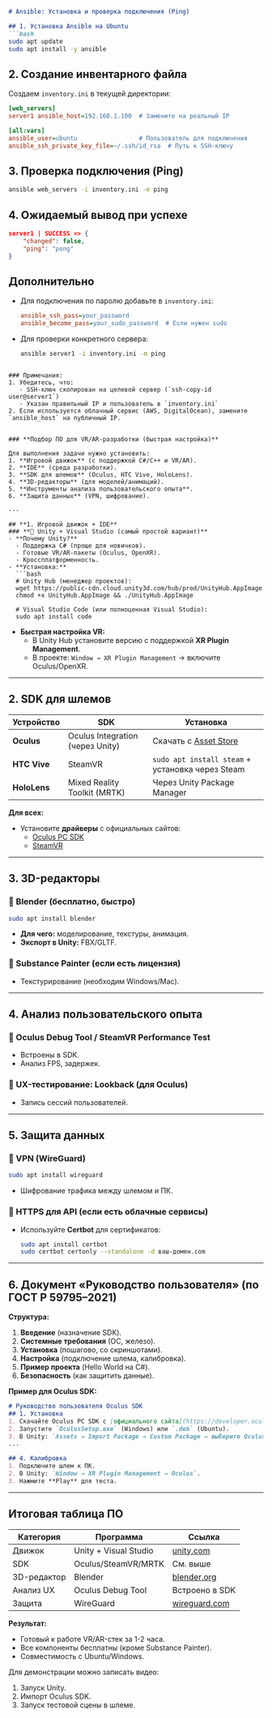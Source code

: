 ```markdown
# Ansible: Установка и проверка подключения (Ping)

## 1. Установка Ansible на Ubuntu
```bash
sudo apt update
sudo apt install -y ansible
```

## 2. Создание инвентарного файла
Создаем `inventory.ini` в текущей директории:
```ini
[web_servers]
server1 ansible_host=192.168.1.100  # Замените на реальный IP

[all:vars]
ansible_user=ubuntu                 # Пользователь для подключения
ansible_ssh_private_key_file=~/.ssh/id_rsa  # Путь к SSH-ключу
```

## 3. Проверка подключения (Ping)
```bash
ansible web_servers -i inventory.ini -m ping
```

## 4. Ожидаемый вывод при успехе
```json
server1 | SUCCESS => {
    "changed": false,
    "ping": "pong"
}
```

## Дополнительно
- Для подключения по паролю добавьте в `inventory.ini`:
  ```ini
  ansible_ssh_pass=your_password
  ansible_become_pass=your_sudo_password  # Если нужен sudo
  ```
- Для проверки конкретного сервера:
  ```bash
  ansible server1 -i inventory.ini -m ping
  ```
```

### Примечания:
1. Убедитесь, что:
   - SSH-ключ скопирован на целевой сервер (`ssh-copy-id user@server1`)
   - Указан правильный IP и пользователь в `inventory.ini`
2. Если используется облачный сервис (AWS, DigitalOcean), замените `ansible_host` на публичный IP.


### **Подбор ПО для VR/AR-разработки (быстрая настройка)**  

Для выполнения задачи нужно установить:  
1. **Игровой движок** (с поддержкой C#/C++ и VR/AR).  
2. **IDE** (среда разработки).  
3. **SDK для шлемов** (Oculus, HTC Vive, HoloLens).  
4. **3D-редакторы** (для моделей/анимаций).  
5. **Инструменты анализа пользовательского опыта**.  
6. **Защита данных** (VPN, шифрование).  

---

## **1. Игровой движок + IDE**  
### **🔹 Unity + Visual Studio (самый простой вариант)**  
- **Почему Unity?**  
  - Поддержка C# (проще для новичков).  
  - Готовые VR/AR-пакеты (Oculus, OpenXR).  
  - Кроссплатформенность.  
- **Установка:**  
  ```bash
  # Unity Hub (менеджер проектов):
  wget https://public-cdn.cloud.unity3d.com/hub/prod/UnityHub.AppImage
  chmod +x UnityHub.AppImage && ./UnityHub.AppImage

  # Visual Studio Code (или полноценная Visual Studio):
  sudo apt install code
  ```
- **Быстрая настройка VR:**  
  - В Unity Hub установите версию с поддержкой **XR Plugin Management**.  
  - В проекте: `Window → XR Plugin Management` → включите Oculus/OpenXR.  

---

## **2. SDK для шлемов**  
| **Устройство** | **SDK**                          | **Установка**                                                                 |
|----------------|----------------------------------|------------------------------------------------------------------------------|
| **Oculus**     | Oculus Integration (через Unity) | Скачать с [Asset Store](https://assetstore.unity.com/packages/tools/integration/oculus-integration-82022) |
| **HTC Vive**   | SteamVR                         | `sudo apt install steam` + установка через Steam                            |
| **HoloLens**   | Mixed Reality Toolkit (MRTK)    | Через Unity Package Manager                                                |

**Для всех:**  
- Установите **драйверы** с официальных сайтов:  
  - [Oculus PC SDK](https://developer.oculus.com/downloads/)  
  - [SteamVR](https://store.steampowered.com/steamvr)  

---

## **3. 3D-редакторы**  
### **🔹 Blender (бесплатно, быстро)**  
```bash
sudo apt install blender
```
- **Для чего:** моделирование, текстуры, анимация.  
- **Экспорт в Unity:** FBX/GLTF.  

### **🔹 Substance Painter (если есть лицензия)**  
- Текстурирование (необходим Windows/Mac).  

---

## **4. Анализ пользовательского опыта**  
### **🔹 Oculus Debug Tool / SteamVR Performance Test**  
- Встроены в SDK.  
- Анализ FPS, задержек.  

### **🔹 UX-тестирование: Lookback (для Oculus)**  
- Запись сессий пользователей.  

---

## **5. Защита данных**  
### **🔹 VPN (WireGuard)**  
```bash
sudo apt install wireguard
```
- Шифрование трафика между шлемом и ПК.  

### **🔹 HTTPS для API (если есть облачные сервисы)**  
- Используйте **Certbot** для сертификатов:  
  ```bash
  sudo apt install certbot
  sudo certbot certonly --standalone -d ваш-домен.com
  ```

---

## **6. Документ «Руководство пользователя» (по ГОСТ Р 59795–2021)**  
**Структура:**  
1. **Введение** (назначение SDK).  
2. **Системные требования** (ОС, железо).  
3. **Установка** (пошагово, со скриншотами).  
4. **Настройка** (подключение шлема, калибровка).  
5. **Пример проекта** (Hello World на C#).  
6. **Безопасность** (как защитить данные).  

**Пример для Oculus SDK:**  
```markdown
# Руководство пользователя Oculus SDK  
## 1. Установка  
1. Скачайте Oculus PC SDK с [официального сайта](https://developer.oculus.com/).  
2. Запустите `OculusSetup.exe` (Windows) или `.deb` (Ubuntu).  
3. В Unity: `Assets → Import Package → Custom Package → выберите OculusIntegration.unitypackage`.  
...

## 4. Калибровка  
1. Подключите шлем к ПК.  
2. В Unity: `Window → XR Plugin Management → Oculus`.  
3. Нажмите **Play** для теста.  
```

---

## **Итоговая таблица ПО**  
| **Категория**       | **Программа**              | **Ссылка**                                  |  
|----------------------|----------------------------|--------------------------------------------|  
| Движок               | Unity + Visual Studio      | [unity.com](https://unity.com)             |  
| SDK                  | Oculus/SteamVR/MRTK        | См. выше                                   |  
| 3D-редактор          | Blender                    | [blender.org](https://blender.org)         |  
| Анализ UX            | Oculus Debug Tool          | Встроено в SDK                             |  
| Защита               | WireGuard                  | [wireguard.com](https://wireguard.com)     |  

**Результат:**  
- Готовый к работе VR/AR-стек за 1-2 часа.  
- Все компоненты бесплатны (кроме Substance Painter).  
- Совместимость с Ubuntu/Windows.  

Для демонстрации можно записать видео:  
1. Запуск Unity.  
2. Импорт Oculus SDK.  
3. Запуск тестовой сцены в шлеме.